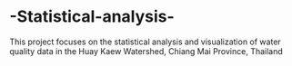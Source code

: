 # -Statistical-analysis-
This project focuses on the statistical analysis and visualization of water quality data in the Huay Kaew Watershed, Chiang Mai Province, Thailand
